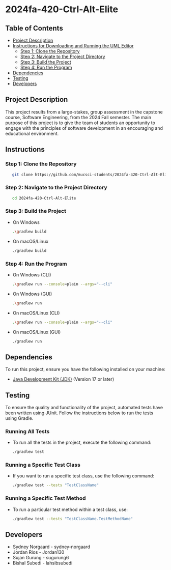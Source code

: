 # 2024fa-420-Ctrl-Alt-Elite

## Table of Contents
- [Project Description](https://github.com/mucsci-students/2024fa-420-Ctrl-Alt-Elite/tree/README#project-description)
- [Instructions for Downloading and Running the UML Editor](https://github.com/mucsci-students/2024fa-420-Ctrl-Alt-Elite/tree/README#instructions-for-downloading-and-running-the-uml-editor)
  - [Step 1: Clone the Repository](https://github.com/mucsci-students/2024fa-420-Ctrl-Alt-Elite/tree/README#step-1-clone-the-repository)
  - [Step 2: Navigate to the Project Directory](https://github.com/mucsci-students/2024fa-420-Ctrl-Alt-Elite/tree/README#step-2-navigate-to-the-project-directory)
  - [Step 3: Build the Project](https://github.com/mucsci-students/2024fa-420-Ctrl-Alt-Elite/tree/README#step-3-build-the-project)
  - [Step 4: Run the Program](https://github.com/mucsci-students/2024fa-420-Ctrl-Alt-Elite/tree/README#step-4-run-the-program)
- [Dependencies](https://github.com/mucsci-students/2024fa-420-Ctrl-Alt-Elite/tree/README#dependencies)
- [Testing](https://github.com/mucsci-students/2024fa-420-Ctrl-Alt-Elite/tree/README#testing)
- [Developers](https://github.com/mucsci-students/2024fa-420-Ctrl-Alt-Elite/tree/README#developers)

## Project Description
This project results from a large-stakes, group assessment in the capstone course, Software Engineering, from the 2024 Fall semester. The main purpose of this project is to give the team of students an opportunity to engage with the principles of software development in an encouraging and educational environment. 

## Instructions
### Step 1: Clone the Repository
```sh
   git clone https://github.com/mucsci-students/2024fa-420-Ctrl-Alt-Elite.git
```
### Step 2: Navigate to the Project Directory
```sh
   cd 2024fa-420-Ctrl-Alt-Elite
```
### Step 3: Build the Project
+ On Windows
```sh
   .\gradlew build
```
+ On macOS/Linux
```sh
   ./gradlew build
```
### Step 4: Run the Program
+ On Windows (CLI)
```sh
   .\gradlew run --console=plain --args="--cli"
```
+ On Windows (GUI)
```sh
   .\gradlew run 
```
+ On macOS/Linux (CLI)
```sh
   .\gradlew run --console=plain --args="--cli"
```
+ On macOS/Linux (GUI)
```sh
   ./gradlew run 
```
## Dependencies
To run this project, ensure you have the following installed on your machine:
+ [Java Development Kit (JDK)](https://www.oracle.com/java/technologies/downloads/#java23) (Version 17 or later)

## Testing
To ensure the quality and functionality of the project, automated tests have been written using JUnit. Follow the instructions below to run the tests using Gradle.
### Running All Tests
+ To run all the tests in the project, execute the following command:
```sh
   ./gradlew test
```
### Running a Specific Test Class
+ If you want to run a specific test class, use the following command:
```sh
   ./gradlew test --tests "TestClassName"
```
### Running a Specific Test Method
+ To run a particular test method within a test class, use:
```sh
   ./gradlew test --tests "TestClassName.TestMethodName"

```

## Developers
- Sydney Norgaard - sydney-norgaard
- Jordan Rios - Jordan130
- Sujan Gurung - sugurung6
- Bishal Subedi - lahsibsubedi
